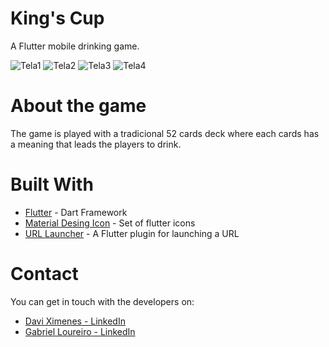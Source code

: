 # King's Cup
A Flutter mobile drinking game.


![Tela1](https://user-images.githubusercontent.com/42789011/67626408-83c75a00-f821-11e9-88f3-cdf040da01e1.PNG)
![Tela2](https://user-images.githubusercontent.com/42789011/67626409-83c75a00-f821-11e9-8d1f-7f72d7d0ccc1.PNG)
![Tela3](https://user-images.githubusercontent.com/42789011/67626410-845ff080-f821-11e9-8129-221ba553edfd.PNG)
![Tela4](https://user-images.githubusercontent.com/42789011/67626411-845ff080-f821-11e9-9ae0-d15f02689db9.PNG)



# About the game
The game is played with a tradicional 52 cards deck where each cards has a meaning that leads the players to drink.



# Built With
* [Flutter](https://flutter.dev) - Dart Framework 
* [Material Desing Icon](https://pub.dev/packages/material_design_icons_flutter) - Set of flutter icons
* [URL Launcher](https://pub.dev/packages/url_launcher) - A Flutter plugin for launching a URL

# Contact
You can get in touch with the developers on:
  * [Davi Ximenes - LinkedIn](https://www.linkedin.com/in/daviximenes/)
  * [Gabriel Loureiro - LinkedIn](https://www.linkedin.com/in/gabriel-loureiro-962050161/)
